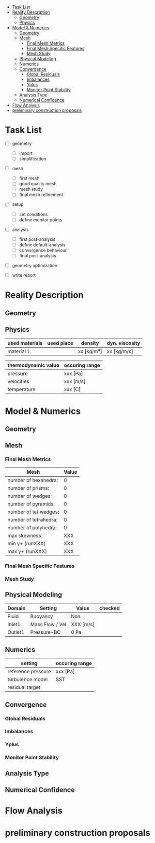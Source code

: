 
<!-- copied from tools/framework/openFoam/dummies/study-documentation.md -->

- [Task List](#task-list)
- [Reality Description](#reality-description)
  - [Geometry](#geometry)
  - [Physics](#physics)
- [Model & Numerics](#model--numerics)
  - [Geometry](#geometry-1)
  - [Mesh](#mesh)
    - [Final Mesh Metrics](#final-mesh-metrics)
    - [Final Mesh Specific Features](#final-mesh-specific-features)
    - [Mesh Study](#mesh-study)
  - [Physical Modeling](#physical-modeling)
  - [Numerics](#numerics)
  - [Convergence](#convergence)
    - [Global Residuals](#global-residuals)
    - [Imbalances](#imbalances)
    - [Yplus](#yplus)
    - [Monitor Point Stability](#monitor-point-stability)
  - [Analysis Type](#analysis-type)
  - [Numerical Confidence](#numerical-confidence)
- [Flow Analysis](#flow-analysis)
- [preliminary construction proposals](#preliminary-construction-proposals)

Task List
===================================================================================================

- [ ] geometry 
    - [ ] import
    - [ ] simplification
- [ ] mesh
    - [ ] first mesh
    - [ ] good quality mesh
    - [ ] mesh study
    - [ ] final mesh refinement
- [ ] setup
    - [ ] set conditions
    - [ ] define monitor points
- [ ] analysis
    - [ ] first post-analysis
    - [ ] define default-analysis
    - [ ] convergence behaviour
    - [ ] final post-analysis
- [ ] geometry optimization
- [ ] write report


Reality Description
===================================================================================================

Geometry
-----------------------------------------------------------------------------------------
<!-- description of the geometry features and their size -->

Physics
-----------------------------------------------------------------------------------------
<!-- which physical effects occur -->

| used materials    | used place    | density   | dyn. viscosity|
| ----------------- | ------------- | --------- | ------------- |
| material 1        |               | xx [kg/m³]| xx [kg/m/s]   |


| thermodynamic value   | occuring range    |
| --------------------- | ----------------- |
| pressure              | xxx [Pa] 
| velocities            | xxx [m/s]
| temperature           | xxx [C]



Model & Numerics
===================================================================================================

Geometry
-----------------------------------------------------------------------------------------
<!-- simplifications of the 3D modell -->


Mesh
-----------------------------------------------------------------------------------------

### Final Mesh Metrics

| Mesh                      | Value     |
| ---------------------     | --------- |
| number of hexahedra:      | 0 
| number of prisms:         | 0 
| number of wedges:         | 0 
| number of pyramids:       | 0 
| number of tet wedges:     | 0 
| number of tetrahedra:     | 0 
| number of polyhedra:      | 0 
| max skewness              | XXX
| min y+ (runXXX)           | XXX 
| max y+ (runXXX)           | XXX 


### Final Mesh Specific Features
<!-- show pictures of meshing from important geometry features -->


### Mesh Study
<!-- create mesh study and define error -->


Physical Modeling
-----------------------------------------------------------------------------------------
<!-- which special physical models are applied -->
<!-- e.g. bouyancy, energy transport, material models, ... -->

| Domain    | Setting               | Value             | checked       |
| --------- | --------------------- | ----------------- | ------------- |
| Fluid     | Buoyancy              | Non               |               |
| Inlet1    | Mass Flow / Vel       | XXX [m/s]         |               |
| Outlet1   | Pressure-BC           | 0 Pa              |               |


Numerics 
-----------------------------------------------------------------------------------------

| setting               | occuring range    |
| --------------------- | ----------------- |
| reference pressure    | xxx [Pa]
| turbulence model      | SST
| residual target       | 


Convergence
-----------------------------------------------------------------------------------------
### Global Residuals 

### Imbalances

### Yplus

### Monitor Point Stability


Analysis Type
-----------------------------------------------------------------------------------------
<!-- is this a transient simulation or indicate the residuals a transient behaviour -->


Numerical Confidence
-----------------------------------------------------------------------------------------
<!-- how exact do you expect the calculation results -->



Flow Analysis 
===================================================================================================
<!-- show expected behaviour to increase the confidence in the simulation -->
<!-- show special and interesting flow features to get more insights -->

<!-- ![](cfd-reports/XXX_001_Rep/Figure001.png)  -->


preliminary construction proposals
===================================================================================================
